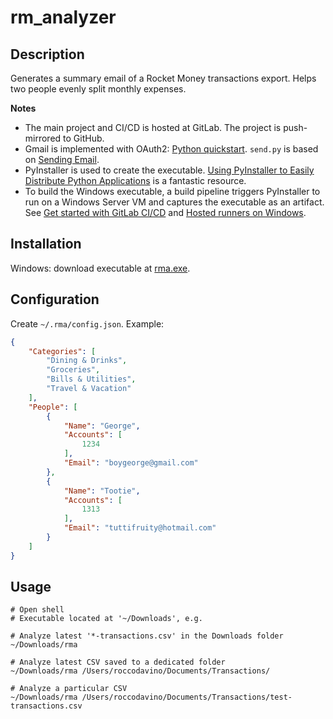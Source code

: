 # rm_analyzer

## Description

Generates a summary email of a Rocket Money transactions export. Helps two people evenly split monthly expenses. 

**Notes**
- The main project and CI/CD is hosted at GitLab. The project is push-mirrored to GitHub.
- Gmail is implemented with OAuth2: [Python quickstart](https://developers.google.com/gmail/api/quickstart/python). `send.py` is based on [Sending Email](https://developers.google.com/gmail/api/guides/sending).
- PyInstaller is used to create the executable. [Using PyInstaller to Easily Distribute Python Applications](https://realpython.com/pyinstaller-python/#using-pyinstaller) is a fantastic resource.
- To build the Windows executable, a build pipeline triggers PyInstaller to run on a Windows Server VM and captures the executable as an artifact. See [Get started with GitLab CI/CD](https://docs.gitlab.com/ee/ci/) and [Hosted runners on Windows](https://docs.gitlab.com/ee/ci/runners/hosted_runners/windows.html).

## Installation

Windows: download executable at [rma.exe](https://gitlab.com/jasonroc19/rm_analyzer/-/jobs/8251519334/artifacts/raw/dist/rma.exe).

## Configuration

Create `~/.rma/config.json`. Example:

```json
{
    "Categories": [
        "Dining & Drinks",
        "Groceries",
        "Bills & Utilities",
        "Travel & Vacation"
    ],
    "People": [
        {
            "Name": "George",
            "Accounts": [
                1234
            ],
            "Email": "boygeorge@gmail.com"
        },
        {
            "Name": "Tootie",
            "Accounts": [
                1313
            ],
            "Email": "tuttifruity@hotmail.com"
        }
    ]
}
```

## Usage
```
# Open shell
# Executable located at '~/Downloads', e.g.

# Analyze latest '*-transactions.csv' in the Downloads folder
~/Downloads/rma

# Analyze latest CSV saved to a dedicated folder
~/Downloads/rma /Users/roccodavino/Documents/Transactions/

# Analyze a particular CSV
~/Downloads/rma /Users/roccodavino/Documents/Transactions/test-transactions.csv
```
